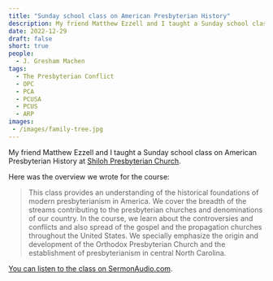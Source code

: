 ```yaml
---
title: "Sunday school class on American Presbyterian History"
description: My friend Matthew Ezzell and I taught a Sunday school class on American Presbyterian History at Shiloh Presbyterian Church.
date: 2022-12-29
draft: false
short: true
people:
  - J. Gresham Machen
tags:
  - The Presbyterian Conflict
  - OPC
  - PCA
  - PCUSA
  - PCUS
  - ARP
images:
 - /images/family-tree.jpg
---
```


My friend Matthew Ezzell and I taught a Sunday school class on American Presbyterian History at [Shiloh Presbyterian Church](https://shilohopc.org). 

Here was the overview we wrote for the course: 

> This class provides an understanding of the historical foundations of modern presbyterianism in America. We cover the breadth of the streams contributing to the presbyterian churches and denominations of our country. In the course, we learn about the controversies and conflicts and also spread of the gospel and the propagation churches throughout the United States. We specially emphasize the origin and development of the Orthodox Presbyterian Church and the establishment of presbyterianism in central North Carolina.

[You can listen to the class on SermonAudio.com](https://www.sermonaudio.com/solo/shiloh/sermons/series/167016/?sb=oldest).
